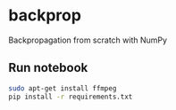 # backprop

Backpropagation from scratch with NumPy

## Run notebook

```sh
sudo apt-get install ffmpeg
pip install -r requirements.txt
```
